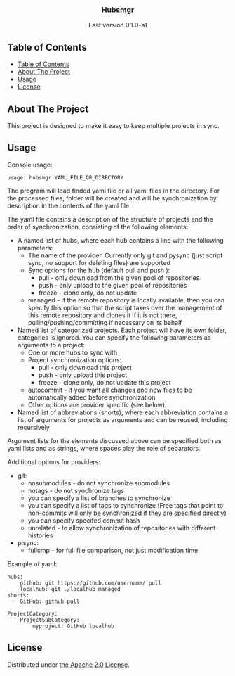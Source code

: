 <p align="center">
    <h3 align="center">Hubsmgr</h3>
    <p align="center">Last version 0.1.0-a1</p>
</p>


## Table of Contents

- [Table of Contents](#table-of-contents)
- [About The Project](#about-the-project)
- [Usage](#usage)
- [License](#license)


## About The Project

This project is designed to make it easy to keep multiple projects in sync.

## Usage

Console usage:

    usage: hubsmgr YAML_FILE_OR_DIRECTORY

The program will load finded yaml file or all yaml files in the directory. For the processed files, folder will be created and will be synchronization by description in the contents of the yaml file.

The yaml file contains a description of the structure of projects and the order of synchronization, consisting of the following elements:
 - A named list of hubs, where each hub contains a line with the following parameters:
    - The name of the provider. Currently only git and pysync (just script sync, no support for deleting files) are supported
    - Sync options for the hub (default pull and push ):
        - pull - only download from the given pool of repositories
        - push - only upload to the given pool of repositories
        - freeze - clone only, do not update
    - managed - if the remote repository is locally available, then you can specify this option so that the script takes over the management of this remote repository and clones it if it is not there, pulling/pushing/committing if necessary on its behalf
 - Named list of categorized projects. Each project will have its own folder, categories is ignored. You can specify the following parameters as arguments to a project:
    - One or more hubs to sync with
    - Project synchronization options:
        - pull - only download this project
        - push - only upload this project
        - freeze - clone only, do not update this project
    - autocommit - if you want all changes and new files to be automatically added before synchronization
    - Other options are provider specific (see below).
 - Named list of abbreviations (shorts), where each abbreviation contains a list of arguments for projects as arguments and can be reused, including recursively

Argument lists for the elements discussed above can be specified both as yaml lists and as strings, where spaces play the role of separators.

Additional options for providers:
   - git:
      - nosubmodules - do not synchronize submodules
      - notags - do not synchronize tags
      - you can specify a list of branches to synchronize
      - you can specify a list of tags to synchronize (Free tags that point to non-commits will only be synchronized if they are specified directly)
      - you can specify specifed commit hash
      - unrelated - to allow synchronization of repositories with different histories
  - pisync:
     - fullcmp - for full file comparison, not just modification time

Example of yaml:

    hubs:
        github: git https://github.com/username/ pull
        localhub: git ./localhub managed
    shorts:
        GitHub: github pull

    ProjectCategory:
        ProjectSubCategory:
            myproject: GitHub localhub

## License

Distributed under [the Apache 2.0 License](./LICENSE).
